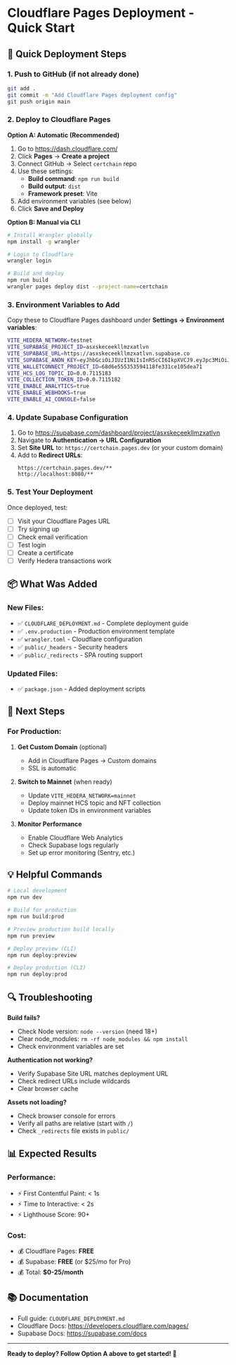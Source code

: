 # Cloudflare Pages Deployment - Quick Start

## 🚀 Quick Deployment Steps

### 1. Push to GitHub (if not already done)
```bash
git add .
git commit -m "Add Cloudflare Pages deployment config"
git push origin main
```

### 2. Deploy to Cloudflare Pages

**Option A: Automatic (Recommended)**
1. Go to https://dash.cloudflare.com/
2. Click **Pages** → **Create a project**
3. Connect GitHub → Select `certchain` repo
4. Use these settings:
   - **Build command**: `npm run build`
   - **Build output**: `dist`
   - **Framework preset**: Vite
5. Add environment variables (see below)
6. Click **Save and Deploy**

**Option B: Manual via CLI**
```bash
# Install Wrangler globally
npm install -g wrangler

# Login to Cloudflare
wrangler login

# Build and deploy
npm run build
wrangler pages deploy dist --project-name=certchain
```

### 3. Environment Variables to Add

Copy these to Cloudflare Pages dashboard under **Settings → Environment variables**:

```bash
VITE_HEDERA_NETWORK=testnet
VITE_SUPABASE_PROJECT_ID=asxskeceekllmzxatlvn
VITE_SUPABASE_URL=https://asxskeceekllmzxatlvn.supabase.co
VITE_SUPABASE_ANON_KEY=eyJhbGciOiJIUzI1NiIsInR5cCI6IkpXVCJ9.eyJpc3MiOiJzdXBhYmFzZSIsInJlZiI6ImFzeHNrZWNlZWtsbG16eGF0bHZuIiwicm9sZSI6ImFub24iLCJpYXQiOjE3NjA5MzM1MjYsImV4cCI6MjA3NjUwOTUyNn0.aoHQmo5inbkIeMaoQQ2l0ZP8uvKWVWIiul9HNFoD0dc
VITE_WALLETCONNECT_PROJECT_ID=68d6e555353594118fe331ce105dea71
VITE_HCS_LOG_TOPIC_ID=0.0.7115183
VITE_COLLECTION_TOKEN_ID=0.0.7115182
VITE_ENABLE_ANALYTICS=true
VITE_ENABLE_WEBHOOKS=true
VITE_ENABLE_AI_CONSOLE=false
```

### 4. Update Supabase Configuration

1. Go to https://supabase.com/dashboard/project/asxskeceekllmzxatlvn
2. Navigate to **Authentication → URL Configuration**
3. Set **Site URL** to: `https://certchain.pages.dev` (or your custom domain)
4. Add to **Redirect URLs**:
   ```
   https://certchain.pages.dev/**
   http://localhost:8080/**
   ```

### 5. Test Your Deployment

Once deployed, test:
- [ ] Visit your Cloudflare Pages URL
- [ ] Try signing up
- [ ] Check email verification
- [ ] Test login
- [ ] Create a certificate
- [ ] Verify Hedera transactions work

## 📦 What Was Added

### New Files:
- ✅ `CLOUDFLARE_DEPLOYMENT.md` - Complete deployment guide
- ✅ `.env.production` - Production environment template
- ✅ `wrangler.toml` - Cloudflare configuration
- ✅ `public/_headers` - Security headers
- ✅ `public/_redirects` - SPA routing support

### Updated Files:
- ✅ `package.json` - Added deployment scripts

## 🎯 Next Steps

### For Production:
1. **Get Custom Domain** (optional)
   - Add in Cloudflare Pages → Custom domains
   - SSL is automatic

2. **Switch to Mainnet** (when ready)
   - Update `VITE_HEDERA_NETWORK=mainnet`
   - Deploy mainnet HCS topic and NFT collection
   - Update token IDs in environment variables

3. **Monitor Performance**
   - Enable Cloudflare Web Analytics
   - Check Supabase logs regularly
   - Set up error monitoring (Sentry, etc.)

## 💡 Helpful Commands

```bash
# Local development
npm run dev

# Build for production
npm run build:prod

# Preview production build locally
npm run preview

# Deploy preview (CLI)
npm run deploy:preview

# Deploy production (CLI)
npm run deploy:prod
```

## 🔍 Troubleshooting

**Build fails?**
- Check Node version: `node --version` (need 18+)
- Clear node_modules: `rm -rf node_modules && npm install`
- Check environment variables are set

**Authentication not working?**
- Verify Supabase Site URL matches deployment URL
- Check redirect URLs include wildcards
- Clear browser cache

**Assets not loading?**
- Check browser console for errors
- Verify all paths are relative (start with `/`)
- Check `_redirects` file exists in `public/`

## 📊 Expected Results

### Performance:
- ⚡ First Contentful Paint: < 1s
- ⚡ Time to Interactive: < 2s
- ⚡ Lighthouse Score: 90+

### Cost:
- 💰 Cloudflare Pages: **FREE**
- 💰 Supabase: **FREE** (or $25/mo for Pro)
- 💰 Total: **$0-25/month**

## 📚 Documentation

- Full guide: `CLOUDFLARE_DEPLOYMENT.md`
- Cloudflare Docs: https://developers.cloudflare.com/pages/
- Supabase Docs: https://supabase.com/docs

---

**Ready to deploy? Follow Option A above to get started! 🚀**
